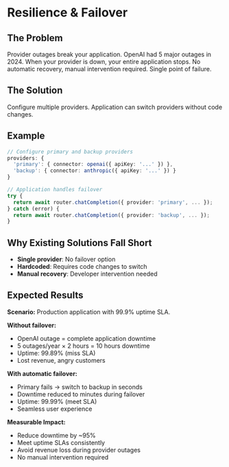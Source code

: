 # Resilience & Failover

## The Problem

Provider outages break your application. OpenAI had 5 major outages in 2024. When your provider is down, your entire application stops. No automatic recovery, manual intervention required. Single point of failure.

## The Solution

Configure multiple providers. Application can switch providers without code changes.

## Example

```typescript
// Configure primary and backup providers
providers: {
  'primary': { connector: openai({ apiKey: '...' }) },
  'backup': { connector: anthropic({ apiKey: '...' }) }
}

// Application handles failover
try {
  return await router.chatCompletion({ provider: 'primary', ... });
} catch (error) {
  return await router.chatCompletion({ provider: 'backup', ... });
}
```

## Why Existing Solutions Fall Short

- **Single provider**: No failover option
- **Hardcoded**: Requires code changes to switch
- **Manual recovery**: Developer intervention needed

## Expected Results

**Scenario:** Production application with 99.9% uptime SLA.

**Without failover:**
- OpenAI outage = complete application downtime
- 5 outages/year × 2 hours = 10 hours downtime
- Uptime: 99.89% (miss SLA)
- Lost revenue, angry customers

**With automatic failover:**
- Primary fails → switch to backup in seconds
- Downtime reduced to minutes during failover
- Uptime: 99.99% (meet SLA)
- Seamless user experience

**Measurable Impact:**
- Reduce downtime by ~95%
- Meet uptime SLAs consistently
- Avoid revenue loss during provider outages
- No manual intervention required
